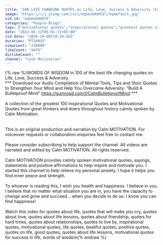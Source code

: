 ```yaml
---
title: "100 LIFE CHANGING QUOTES on Life, Love, Success & Adversity (Centuries of Wisdom)"
image: "https:\/\/i.ytimg.com\/vi\/eqGenb4UHlE\/hqdefault.jpg"
vid_id: "eqGenb4UHlE"
categories: "People-Blogs"
tags: ["motivational quotes","inspirational quotes","greatest quotes of all time"]
date: "2022-04-12T05:01:31+03:00"
vid_date: "2020-10-08T10:20:56Z"
duration: "PT24M3S"
viewcount: "236090"
likeCount: "4470"
dislikeCount: ""
channel: "Calm Motivation"
---
```

{% raw %}WORDS OF WISDOM in 100 of the best life changing quotes on Life, Love, Success &amp; Adversity.<br />*** Download our Audio Compilation of Mental Tools, Tips and Stoic Quotes to Strengthen Your Mind and Help You Overcome Adversity: &quot;Build A Bulletproof Mind&quot; <a rel="nofollow" target="blank" href="https://gumroad.com/l/CalmBulletproofMind">https://gumroad.com/l/CalmBulletproofMind</a> ***<br /><br />A collection of the greatest 100 Inspirational Quotes and Motivational Quotes from great thinkers and doers throughout history calmly spoken by Calm Motivation. <br /><br /><br />This is an original production and narration by Calm MOTIVATION. For voiceover requests or collaboration enquiries feel free to contact me.<br /><br />Please consider subscribing to help support the channel. All videos are narrated and edited by Calm MOTIVATION. All rights reserved. <br /><br />Calm MOTIVATION provides calmly spoken motivational quotes, sayings, statements and positive affirmations to help inspire and motivate you. I started this channel to help relieve my personal anxiety. I hope it helps you find inner peace and strength.<br /><br />To whoever is reading this, I wish you health and happiness. I believe in you. I believe that no matter what situation you are in, you have the capacity to change and grow and succeed... when you decide to do so. I know you can find happiness!<br /><br />Watch this video for quotes about life, quotes that will make you cry, quotes about love, quotes about life lessons, quotes about friendship, quotes for hard times, quotes about relationships, quotes to live by, inspirational quotes, motivational quotes, life quotes, beatiful quotes, positive quotes, quotes on life, good quotes, quotes about life lessons, motivational quotes for success in life, words of wisdom{% endraw %}
